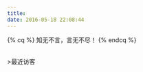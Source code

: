 ```yaml
---
title:
date: 2016-05-18 22:08:44
---
```


{% cq %} 知无不言，言无不尽！ {% endcq %}

<br/>
>最近访客

<div class="ds-recent-visitors" data-num-items="1000" data-avatar-size="60" id="ds-recent-visitors"></div>

<br/>